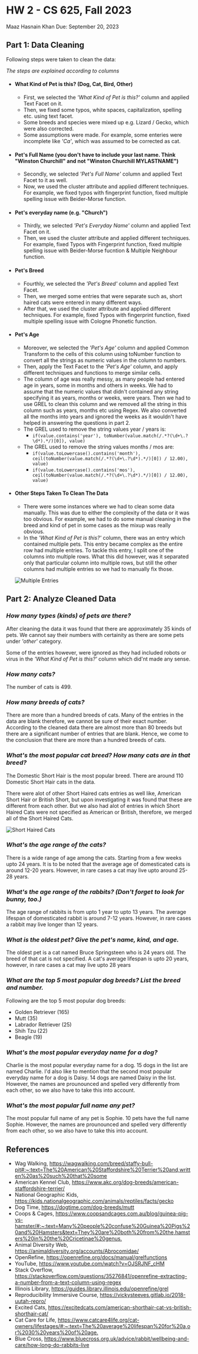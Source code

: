 # HW 2 - CS 625, Fall 2023

Maaz Hasnain Khan 
Due: September 20, 2023

## Part 1: Data Cleaning

Following steps were taken to clean the data:

*The steps are explained according to columns*

- #### What Kind of Pet is this? (Dog, Cat, Bird, Other)

    * First, we selected the *'What Kind of Pet is this?'* column and applied Text Facet on it.
    * Then, we fixed some typos, white spaces, capitalization, spelling etc. using text facet.
    * Some breeds and species were mixed up e.g. Lizard / Gecko, which were also corrected.
    * Some assumptions were made. For example, some enteries were incomplete like *'Ca'*, which was assumed to be corrected as cat.

- #### Pet's Full Name (you don't have to include your last name. Think "Winston Churchill" and not "Winston Churchill MYLASTNAME")

    * Secondly, we selected *'Pet's Full Name'* column and applied Text Facet to it as well.
    * Now, we used the cluster attribute and applied different techniques. For example, we fixed typos with fingerprint function, fixed multiple spelling issue with Beider-Morse function.

- #### Pet's everyday name (e.g. "Church")

    * Thirdly, we selected *'Pet's Everyday Name'* column and applied Text Facet on it.
    * Then, we used the cluster attribute and applied different techniques. For example, fixed Typos with Fingerprint function, fixed multiple spelling issue with Beider-Morse fucntion & Multiple Neighbour function.

- #### Pet's Breed

    * Fourthly, we selected the *'Pet's Breed'* column and applied Text Facet.
    * Then, we merged some entries that were separate such as, short haired cats were entered in many different ways.
    * After that, we used the cluster attribute and applied different techniques. For example, fixed Typos with fingerprint function, fixed multiple spelling issue with Cologne Phonetic function.

- #### Pet's Age

    * Moreover, we selected the *'Pet's Age'* column and applied Common Transform to the cells of this column using toNumber function to convert all the strings as numeric values in the column to numbers.
    * Then, apply the Text Facet to the *'Pet's Age'* column, and apply different techniques and functions to merge similar cells.
    * The column of age was really messy, as many people had entered age in years, some in months and others in weeks. We had to assume that the numeric values that didn't contained any string specifying it as years, months or weeks, were years. Then we had to use GREL to clean this column and we removed all the string in this column such as years, months etc using Regex. We also converted all the months into years and ignored the weeks as it wouldn't have helped in answering the questions in part 2.
    * The GREL used to remove the string values year / years is:
        + `if(value.contains('year'), toNumber(value.match(/.*?(\d+\.?\d*).*/)[0]), value)`
    * The GREL used to remove the string values months / mos are:
        + `if(value.toLowercase().contains('month'), ceil(toNumber(value.match(/.*?(\d+\.?\d*).*/)[0]) / 12.00), value)`
        + `if(value.toLowercase().contains('mos'), ceil(toNumber(value.match(/.*?(\d+\.?\d*).*/)[0]) / 12.00), value)`

- #### Other Steps Taken To Clean The Data

    * There were some instances where we had to clean some data manually. This was due to either the complexity of the data or it was too obvious. For example, we had to do some manual cleaning in the breed and kind of pet in some cases as the mixup was really obvious.
    * In the *'What Kind of Pet is this?'* column, there was an entry which contained multiple pets. This entry became complex as the entire row had multiple entries. To tackle this entry, I split one of the columns into multiple rows. What this did however, was it separated only that particular column into multiple rows, but still the other columns had multiple entries so we had to manually fix those.

    ![Multiple Entries](Multiple_Entries.png)

## Part 2: Analyze Cleaned Data

### *How many types (kinds) of pets are there?*

After cleaning the data it was found that there are approximately 35 kinds of pets. We cannot say their numbers with certainity as there are some pets under *'other'* category.

Some of the entries however, were ignored as they had included robots or virus in the *'What Kind of Pet is this?'* column which did'nt made any sense.

### *How many cats?*

The number of cats is 499.

### *How many breeds of cats?*

There are more than a hundred breeds of cats. Many of the entries in the data are blank therefore, we cannot be sure of their exact number. According to the cleaned data there are almost more than 80 breeds but there are a significant number of entries that are blank. Hence, we come to the conclusion that there are more than a hundred breeds of cats.

### *What's the most popular cat breed? How many cats are in that breed?*

The Domestic Short Hair is the most popular breed. There are around 110 Domestic Short Hair cats in the data.

There were alot of other Short Haired cats entries as well like, American Short Hair or British Short, but upon investigating it was found that these are different from each other. But we also had alot of entries in which Short Haired Cats were not specified as American or British, therefore, we merged all of the Short Haired Cats.

![Short Haired Cats](Short_Haired_Cats.png)

### *What's the age range of the cats?*

There is a wide range of age among the cats. Starting from a few weeks upto 24 years. It is to be noted that the average age of domesticated cats is around 12-20 years. However, in rare cases a cat may live upto around 25-28 years.

### *What's the age range of the rabbits? (Don't forget to look for bunny, too.)*

The age range of rabbits is from upto 1 year to upto 13 years. The average lifespan of domesticated rabbit is around 7-12 years. However, in rare cases a rabbit may live longer than 12 years.

### *What is the oldest pet? Give the pet's name, kind, and age.*

The oldest pet is a cat named Bruce Springsteen who is 24 years old. The breed of that cat is not specified. A cat's average lifespan is upto 20 years, however, in rare cases a cat may live upto 28 years

### *What are the top 5 most popular dog breeds? List the breed and number.*

Following are the top 5 most popular dog breeds:

- Golden Retriever (165)
- Mutt (35)
- Labrador Retriever (25)
- Shih Tzu (22)
- Beagle (19)

### *What's the most popular everyday name for a dog?*

Charlie is the most popular everyday name for a dog. 15 dogs in the list are named Charlie. I'd also like to mention that the second most popular everyday name for a dog is Daisy. 14 dogs are named Daisy in the list. However, the names are prounounced and spelled very differently from each other, so we also have to take this into account.

### *What's the most popular full name any pet?*

The most popular full name of any pet is Sophie. 10 pets have the full name Sophie. However, the names are prounounced and spelled very differently from each other, so we also have to take this into account.

## References

* Wag Walking, <https://wagwalking.com/breed/staffy-bull-pit#:~:text=The%20American%20Staffordshire%20Terrier%20and,written%20as%20such%20that%20some>
* American Kennel Club, <https://www.akc.org/dog-breeds/american-staffordshire-terrier/>
* National Geographic Kids, <https://kids.nationalgeographic.com/animals/reptiles/facts/gecko>
* Dog Time, <https://dogtime.com/dog-breeds/mutt>
* Coops & Cages, <https://www.coopsandcages.com.au/blog/guinea-pig-vs-hamster/#:~:text=Many%20people%20confuse%20Guinea%20Pigs%20and%20Hamsters&text=They%20are%20both%20from%20the,hamsters%20in%20the%20Cricetinae%20genus.>
* Animal Diversity Web, <https://animaldiversity.org/accounts/Abrocomidae/>
* OpenRefine, <https://openrefine.org/docs/manual/grelfunctions>
* YouTube, <https://www.youtube.com/watch?v=OJSRJNF_cHM>
* Stack Overflow, <https://stackoverflow.com/questions/35276841/openrefine-extracting-a-number-from-a-text-column-using-regex>
* Illinois Library, <https://guides.library.illinois.edu/openrefine/grel>
* Reproducibility Immersive Course, <https://vickysteeves.gitlab.io/2018-uutah-repro/>
* Excited Cats, <https://excitedcats.com/american-shorthair-cat-vs-british-shorthair-cat/>
* Cat Care for Life, <https://www.catcare4life.org/cat-owners/lifestages/#:~:text=The%20average%20lifespan%20for%20a,or%2030%20years%20of%20age.>
* Blue Cross, <https://www.bluecross.org.uk/advice/rabbit/wellbeing-and-care/how-long-do-rabbits-live>
